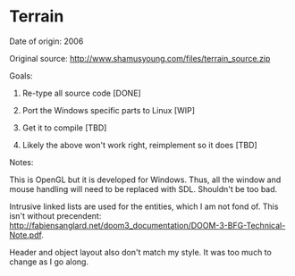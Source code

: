 # Terrain

Date of origin: 2006

Original source: http://www.shamusyoung.com/files/terrain_source.zip

Goals:

1) Re-type all source code [DONE]

2) Port the Windows specific parts to Linux [WIP]

3) Get it to compile [TBD]

4) Likely the above won't work right, reimplement so it does [TBD]

Notes:

This is OpenGL but it is developed for Windows. Thus, all the window and mouse handling will need to be replaced with SDL. Shouldn't be too bad.

Intrusive linked lists are used for the entities, which I am not fond of. This isn't without precendent: http://fabiensanglard.net/doom3_documentation/DOOM-3-BFG-Technical-Note.pdf.

Header and object layout also don't match my style. It was too much to change as I go along. 